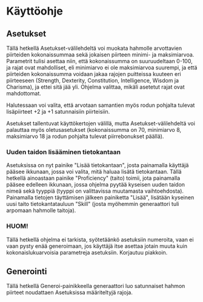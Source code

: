 # Käyttöohje

## Asetukset

Tällä hetkellä Asetukset-välilehdeltä voi muokata hahmolle arvottavien piirteiden kokonaissummaa sekä jokaisen piirteen minimi-
ja maksimiarvoa. Parametrit tulisi asettaa niin, että kokonaissumma on suuruudeltaan 0-100, ja rajat ovat mahdolliset, eli
minimiarvo ei ole maksimiarvoa suurempi, ja että piirteiden kokonaissumma voidaan jakaa rajojen puitteissa kuuteen eri piirteeseen
(Strength, Dexterity, Constitution, Intelligence, Wisdom ja Charisma), ja ettei sitä jää yli. Ohjelma valittaa, mikäli asetetut
rajat ovat mahdottomat.

Halutessaan voi valita, että arvotaan samantien myös rodun pohjalta tulevat lisäpiirteet +2 ja +1 satunnaisiin piirteisiin.

Asetukset tallentuvat käyttökertojen välillä, mutta Asetukset-välilehdeltä voi palauttaa myös oletusasetukset (kokonaissumma on 70,
minimiarvo 8, maksimiarvo 18 ja rodun pohjalta tulevat piirrebonukset päällä).

### Uuden taidon lisääminen tietokantaan

Asetuksissa on nyt painike "Lisää tietokantaan", josta painamalla käyttäjä pääsee ikkunaan, jossa voi valita, mitä haluaa lisätä tietokantaan.
Tällä hetkellä ainoastaan painike "Proficiency" (taito) toimii, jota painamalla pääsee edelleen ikkunaan, jossa ohjelma pyytää kyseisen uuden taidon nimeä sekä tyyppiä (tyyppi on valittavissa muutamasta vaihtoehdosta). Painamalla tietojen täyttämisen jälkeen painiketta "Lisää", lisätään kyseinen uusi taito tietokantatauluun "Skill" (josta myöhemmin generaattori tuli arpomaan hahmolle taitoja).

### HUOM!

Tällä hetkellä ohjelma ei tarkista, syötetäänkö asetuksiin numeroita, vaan ei vaan pysty enää generoimaan, jos käyttäjä itse asettaa jotain muuta kuin kokonaislukuarvoisia parametreja asetuksiin. Korjautuu piakkoin.

## Generointi

Tällä hetkellä Generoi-painikkeella generaattori luo satunnaiset hahmon piirteet noudattaen Asetuksissa määriteltyjä rajoja.
